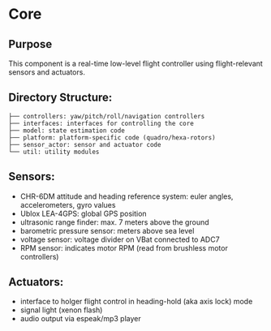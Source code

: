 # Core
## Purpose
This component is a real-time low-level flight controller using flight-relevant sensors and actuators.

## Directory Structure:
```
├── controllers: yaw/pitch/roll/navigation controllers
├── interfaces: interfaces for controlling the core
├── model: state estimation code
├── platform: platform-specific code (quadro/hexa-rotors)
├── sensor_actor: sensor and actuator code
└── util: utility modules
```

## Sensors:

- CHR-6DM attitude and heading reference system: euler angles, accelerometers, gyro values
- Ublox LEA-4GPS: global GPS position
- ultrasonic range finder: max. 7 meters above the ground
- barometric pressure sensor: meters above sea level
- voltage sensor: voltage divider on VBat connected to ADC7
- RPM sensor: indicates motor RPM (read from brushless motor controllers)

## Actuators:

- interface to holger flight control in heading-hold (aka axis lock) mode
- signal light (xenon flash)
- audio output via espeak/mp3 player
